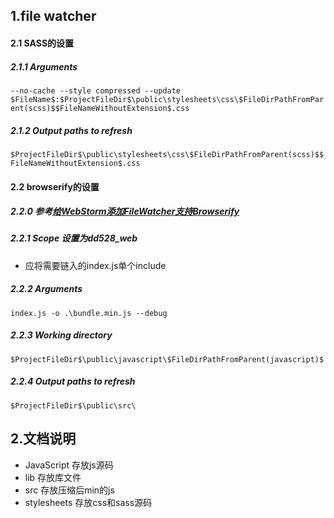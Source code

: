 
## 1.file watcher

#### 2.1 SASS的设置
##### 2.1.1 Arguments
```--no-cache --style compressed --update $FileName$:$ProjectFileDir$\public\stylesheets\css\$FileDirPathFromParent(scss)$$FileNameWithoutExtension$.css```
##### 2.1.2 Output paths to refresh
```$ProjectFileDir$\public\stylesheets\css\$FileDirPathFromParent(scss)$$FileNameWithoutExtension$.css```

#### 2.2 browserify的设置
##### 2.2.0 参考[给WebStorm添加FileWatcher支持Browserify](http://blog.meathill.com/tech/devtools/add-file-watcher-for-webstorm-to-support-browserify.html)
##### 2.2.1 Scope 设置为dd528_web
  * 应将需要链入的index.js单个include
##### 2.2.2 Arguments
```index.js -o .\bundle.min.js --debug```
##### 2.2.3 Working directory
```$ProjectFileDir$\public\javascript\$FileDirPathFromParent(javascript)$```
##### 2.2.4 Output paths to refresh
```$ProjectFileDir$\public\src\```

## 2.文档说明
* JavaScript 存放js源码
* lib 存放库文件
* src 存放压缩后min的js
* stylesheets 存放css和sass源码
